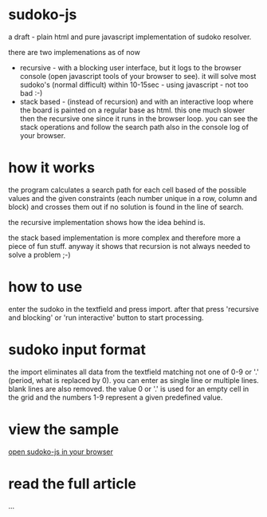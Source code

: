 # sudoko-js

a draft - plain html and pure javascript implementation of sudoko resolver.

there are two implemenations as of now
- recursive - with a blocking user interface, but it logs to the browser console (open javascript tools of your browser to see). it will solve most sudoko's (normal difficult) within 10-15sec - using javascript - not too bad :-)
- stack based - (instead of recursion) and with an interactive loop where the board is painted on a regular base as html. this one much slower then the recursive one since it runs in the browser loop. you can see the stack operations and follow the search path also in the console log of your browser.

# how it works

the program calculates a search path for each cell based of the possible values and the given constraints (each number unique in a row, column and block) and crosses them out if no solution is found in the line of search.

the recursive implementation shows how the idea behind is.

the stack based implementation is more complex and therefore more a piece of fun stuff. anyway it shows that recursion is not always needed to solve a problem ;-)

# how to use

enter the sudoko in the textfield and press import. after that press 'recursive and blocking' or 'run interactive' button to start processing.

# sudoko input format

the import eliminates all data from the textfield matching not one of 0-9 or '.' (period, what is replaced by 0). you can enter as single line or multiple lines. blank lines are also removed. the value 0 or '.' is used for an empty cell in the grid and the numbers 1-9 represent a given predefined value.

# view the sample

[open sudoko-js in your browser](https://kr-g.github.io/sudoko-js/)

# read the full article

...
